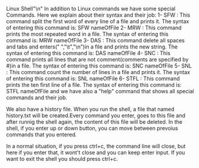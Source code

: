 Linux Shell"\n"
In addition to Linux commands we have some special Commands. Here we explain about their syntax and their job:
1- SFW : This command split the first word of every line of a file and prints it. The syntax of entering this command is: SFW nameOfFile
2- MRW : This command prints the most repeated word in a file. The syntax of entering this command is: MRW nameOfFile
3- DAS : This command delete all spaces and tabs and enters(" ","\t","\n")in a file and prints the new string. The syntax of entering this command is: DAS nameOfFile
4- SNC : This command prints all lines that are not comment(comments are specified by #)in a file. The syntax of entering this command is: SNC nameOfFile
5- SNL : This command count the number of lines in a file and prints it. The syntax of entering this command is: SNL nameOfFile
6- STFL : This command prints the ten first line of a file. The syntax of entering this command is: STFL nameOfFile
and we have also a "help" command that shows all special commands and their job.

We also have a history file. When you run the shell, a file that named history.txt will be created.Every command you enter, goes to this file and after runnig the shell again,
the content of this file will be deleted. In the shell, if you enter up or down button, you can move between prevoius commands that you entered.

In a normal situation, if you press ctrl+c, the command line will close, but here if you enter that, it wont't close and you can keep enter input.
If you want to exit the shell you should press ctrl+c.
